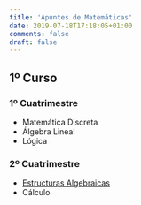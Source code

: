 ```yaml
---
title: 'Apuntes de Matemáticas'
date: 2019-07-18T17:18:05+01:00
comments: false
draft: false
---
```


## 1º Curso

### 1º Cuatrimestre

- Matemática Discreta
- Álgebra Lineal
- Lógica

### 2º Cuatrimestre
- [Estructuras Algebraicas](https://diiegorgueez.me/ea-2324/)
- Cálculo
